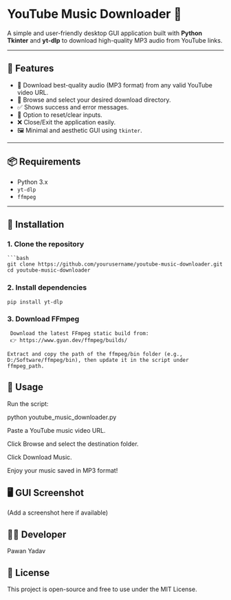 # YouTube Music Downloader 🎵

A simple and user-friendly desktop GUI application built with **Python Tkinter** and **yt-dlp** to download high-quality MP3 audio from YouTube links.

---

## 🚀 Features

- 🎯 Download best-quality audio (MP3 format) from any valid YouTube video URL.
- 📁 Browse and select your desired download directory.
- ✅ Shows success and error messages.
- 🔁 Option to reset/clear inputs.
- ❌ Close/Exit the application easily.
- 🖼️ Minimal and aesthetic GUI using `tkinter`.

---

## 📦 Requirements

- Python 3.x  
- `yt-dlp`  
- `ffmpeg`  

---

## 🔧 Installation

### 1. Clone the repository
    ```bash
    git clone https://github.com/yourusername/youtube-music-downloader.git
    cd youtube-music-downloader

### 2. Install dependencies

    pip install yt-dlp

### 3. Download FFmpeg
     Download the latest FFmpeg static build from:
     👉 https://www.gyan.dev/ffmpeg/builds/

    Extract and copy the path of the ffmpeg/bin folder (e.g., D:/Software/ffmpeg/bin), then update it in the script under ffmpeg_path.

## 🧠 Usage
Run the script:

python youtube_music_downloader.py

Paste a YouTube music video URL.

Click Browse and select the destination folder.

Click Download Music.

Enjoy your music saved in MP3 format!

## 🖥️ GUI Screenshot
(Add a screenshot here if available)

## 🧑‍💻 Developer

Pawan Yadav


## 📜 License


This project is open-source and free to use under the MIT License.
